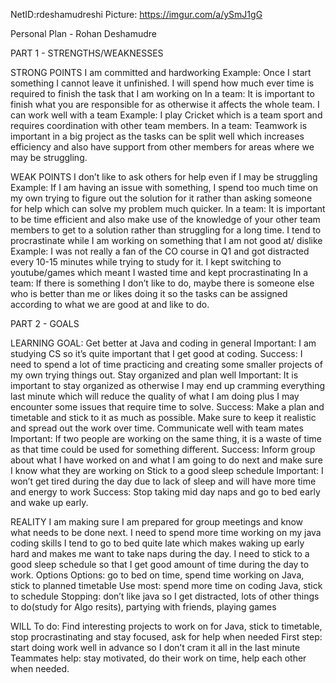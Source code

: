 
NetID:rdeshamudreshi
Picture: https://imgur.com/a/ySmJ1gG

Personal Plan - Rohan Deshamudre

PART 1 - STRENGTHS/WEAKNESSES

STRONG POINTS
I am committed and hardworking
Example: Once I start something I cannot leave it unfinished. I will spend how much ever time is required to finish the task that I am working on
In a team: It is important to finish what you are responsible for as otherwise it affects the whole team. 
I can work well with a team
Example: I play Cricket which is a team sport and requires coordination with other team members. 
In a team: Teamwork is important in a big project as the tasks can be split well which increases efficiency and also have support from other members for areas where we may be struggling. 

WEAK POINTS
I don’t like to ask others for help even if I may be struggling
Example: If I am having an issue with something, I spend too much time on my own trying to figure out the solution for it rather than asking someone for help which can solve my problem much quicker.
In a team: It is important to be time efficient and also make use of the knowledge of your other team members to get to a solution rather than struggling for a long time.
I tend to procrastinate while I am working on something that I am not good at/ dislike
Example: I was not really a fan of the CO course in Q1 and got distracted every 10-15 minutes while trying to study for it. I kept switching to youtube/games which meant I wasted time and kept procrastinating
In a team: If there is something I don’t like to do, maybe there is someone else who is better than me or likes doing it so the tasks can be assigned according to what we are good at and like to do.

PART 2 - GOALS

LEARNING GOAL:
Get better at Java and coding in general
Important: I am studying CS so it’s quite important that I get good at coding. 
Success: I need to spend a lot of time practicing and creating some smaller projects of my own trying things out.
Stay organized and plan well
Important: It is important to stay organized as otherwise I may end up cramming everything last minute which will reduce the quality of what I am doing plus I may encounter some issues that require time to solve.
Success: Make a plan and timetable and stick to it as much as possible. Make sure to keep it realistic and spread out the work over time.
Communicate well with team mates
Important: If two people are working on the same thing, it is a waste of time as that time could be used for something different.
Success: Inform group about what I have worked on and what I am going to do next and make sure I know what they are working on
Stick to a good sleep schedule
Important: I won’t get tired during the day due to lack of sleep and will have more time and energy to work
Success: Stop taking mid day naps and go to bed early and wake up early.

REALITY
I am making sure I am prepared for group meetings and know what needs to be done next. 
I need to spend more time working on my java coding skills 
I tend to go to bed quite late which makes waking up early hard and makes me want to take naps during the day. I need to stick to a good sleep schedule so that I get good amount of time during the day to work.
Options
Options: go to bed on time, spend time working on Java, stick to planned timetable
Use most: spend more time on coding Java, stick to schedule
Stopping: don’t like java so I get distracted, lots of other things to do(study for Algo resits), partying with friends, playing games

WILL 
To do: Find interesting projects to work on for Java, stick to timetable, stop procrastinating and stay focused, ask for help when needed
First step: start doing work well in advance so I don’t cram it all in the last minute
Teammates help: stay motivated, do their work on time, help each other when needed. 
